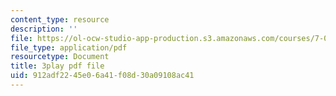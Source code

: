 ```yaml
---
content_type: resource
description: ''
file: https://ol-ocw-studio-app-production.s3.amazonaws.com/courses/7-014-introductory-biology-spring-2005/912adf2245e06a41f08d30a09108ac41_zIXGgyOwtUk.pdf
file_type: application/pdf
resourcetype: Document
title: 3play pdf file
uid: 912adf22-45e0-6a41-f08d-30a09108ac41
---
```

